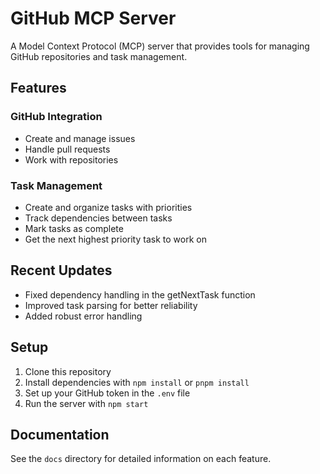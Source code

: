 # GitHub MCP Server

A Model Context Protocol (MCP) server that provides tools for managing GitHub repositories and task management.

## Features

### GitHub Integration
- Create and manage issues
- Handle pull requests
- Work with repositories

### Task Management
- Create and organize tasks with priorities
- Track dependencies between tasks
- Mark tasks as complete
- Get the next highest priority task to work on

## Recent Updates
- Fixed dependency handling in the getNextTask function
- Improved task parsing for better reliability
- Added robust error handling

## Setup
1. Clone this repository
2. Install dependencies with `npm install` or `pnpm install`
3. Set up your GitHub token in the `.env` file
4. Run the server with `npm start`

## Documentation
See the `docs` directory for detailed information on each feature.